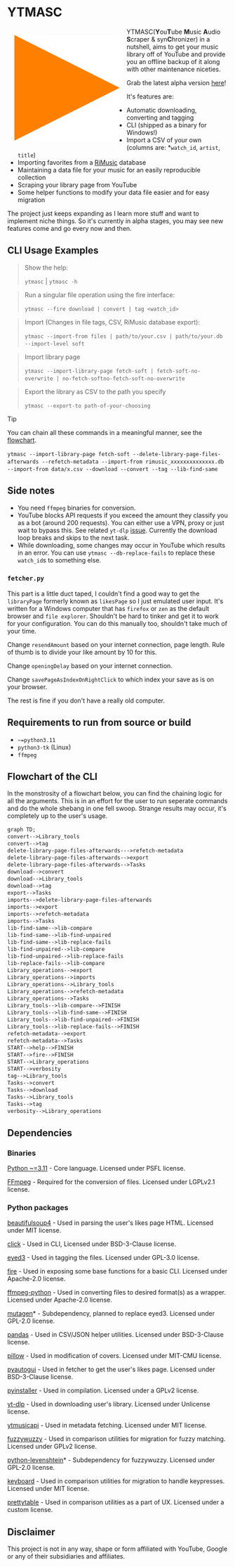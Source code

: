 # YTMASC

<a href="#"><img alt="horrible orange triangle" style="padding:16px;" align="left" src="assets/icon.svg"></a>

YTMASC(**Y**ou**T**ube **M**usic **A**udio **S**craper & syn**C**hronizer) in a nutshell, aims to get your music library off of YouTube and provide you an offline backup of it along with other maintenance niceties.

Grab the latest alpha version [here](https://github.com/Egezenn/YTMASC/releases)!

It's features are:

- Automatic downloading, converting and tagging
- CLI (shipped as a binary for Windows!)
- Import a CSV of your own (columns are: *`watch_id`, `artist`, `title`)
- Importing favorites from a [RiMusic](https://github.com/fast4x/RiMusic) database
- Maintaining a data file for your music for an easily reproducible collection
- Scraping your library page from YouTube
- Some helper functions to modify your data file easier and for easy migration

The project just keeps expanding as I learn more stuff and want to implement niche things. So it's currently in alpha stages, you may see new features come and go every now and then.

## CLI Usage Examples

> Show the help:
>
> `ytmasc` | `ytmasc -h`

> Run a singular file operation using the fire interface:
>
> `ytmasc --fire download | convert | tag <watch_id>`

> Import (Changes in file tags, CSV, RiMusic database export):
>
> `ytmasc --import-from files | path/to/your.csv | path/to/your.db --import-level soft`

> Import library page
>
> `ytmasc --import-library-page fetch-soft | fetch-soft-no-overwrite | no-fetch-softno-fetch-soft-no-overwrite`

> Export the library as CSV to the path you specify
>
> `ytmasc --export-to path-of-your-choosing`

> [!TIP]
> You can chain all these commands in a meaningful manner, see the [flowchart](#flowchart-of-the-cli).
>
> `ytmasc --import-library-page fetch-soft --delete-library-page-files-afterwards --refetch-metadata --import-from rimusic_xxxxxxxxxxxxxx.db --import-from data/x.csv --download --convert --tag --lib-find-same`

## Side notes

- You need `ffmpeg` binaries for conversion.
- YouTube blocks API requests if you exceed the amount they classify you as a bot (around 200 requests). You can either use a VPN, proxy or just wait to bypass this. See related `yt-dlp` [issue](https://github.com/yt-dlp/yt-dlp/issues/10128). Currently the download loop breaks and skips to the next task.
- While downloading, some changes may occur in YouTube which results in an error.
You can use `ytmasc --db-replace-fails` to replace these `watch_id`s to something else.

### `fetcher.py`

This part is a little duct taped, I couldn't find a good way to get the `libraryPage` formerly known as `likesPage` so I just emulated user input. It's written for a Windows computer that has `firefox` or `zen` as the default browser and `file explorer`. Shouldn't be hard to tinker and get it to work for your configuration. You can do this manually too, shouldn't take much of your time.

Change `resendAmount` based on your internet connection, page length. Rule of thumb is to divide your like amount by 10 for this.

Change `openingDelay` based on your internet connection.

Change `savePageAsIndexOnRightClick` to which index your save as is on your browser.

The rest is fine if you don't have a really old computer.

## Requirements to run from source or build

- `~=python3.11`
- `python3-tk` (Linux)
- `ffmpeg`

## Flowchart of the CLI

In the monstrosity of a flowchart below, you can find the chaining logic for all the arguments. This is in an effort for the user to run seperate commands and do the whole shebang in one fell swoop. Strange results may occur, it's completely up to the user's usage.

```mermaid
graph TD;
convert-->Library_tools
convert-->tag
delete-library-page-files-afterwards--->refetch-metadata
delete-library-page-files-afterwards-->export
delete-library-page-files-afterwards-->Tasks
download-->convert
download-->Library_tools
download-->tag
export-->Tasks
imports-->delete-library-page-files-afterwards
imports-->export
imports-->refetch-metadata
imports-->Tasks
lib-find-same-->lib-compare
lib-find-same-->lib-find-unpaired
lib-find-same-->lib-replace-fails
lib-find-unpaired-->lib-compare
lib-find-unpaired-->lib-replace-fails
lib-replace-fails-->lib-compare
Library_operations-->export
Library_operations-->imports
Library_operations-->Library_tools
Library_operations-->refetch-metadata
Library_operations-->Tasks
Library_tools-->lib-compare-->FINISH
Library_tools-->lib-find-same-->FINISH
Library_tools-->lib-find-unpaired-->FINISH
Library_tools-->lib-replace-fails-->FINISH
refetch-metadata-->export
refetch-metadata-->Tasks
START-->help-->FINISH
START-->fire-->FINISH
START-->Library_operations
START-->verbosity
tag-->Library_tools
Tasks-->convert
Tasks-->download
Tasks-->Library_tools
Tasks-->tag
verbosity-->Library_operations
```

## Dependencies

### Binaries

[Python ~=3.11](https://www.python.org/) - Core language. Licensed under PSFL license.

[FFmpeg](https://ffmpeg.org/) - Required for the conversion of files. Licensed under LGPLv2.1 license.

### Python packages

[beautifulsoup4](https://www.crummy.com/software/BeautifulSoup/) - Used in parsing the user's likes page HTML. Licensed under MIT license.

[click](https://github.com/pallets/click) - Used in CLI, Licensed under BSD-3-Clause license.

[eyed3](https://github.com/nicfit/eyeD3) - Used in tagging the files. Licensed under GPL-3.0 license.

[fire](https://github.com/google/python-fire) - Used in exposing some base functions for a basic CLI. Licensed under Apache-2.0 license.

[ffmpeg-python](https://github.com/kkroening/ffmpeg-python) - Used in converting files to desired format(s) as a wrapper. Licensed under Apache-2.0 license.

[mutagen](https://github.com/quodlibet/mutagen)* - Subdependency, planned to replace eyed3. Licensed under GPL-2.0 license.

[pandas](https://github.com/pandas-dev/pandas) - Used in CSV/JSON helper utilities. Licensed under BSD-3-Clause license.

[pillow](https://github.com/python-pillow/Pillow) - Used in modification of covers. Licensed under MIT-CMU license.

[pyautogui](https://github.com/asweigart/pyautogui) - Used in fetcher to get the user's likes page. Licensed under BSD-3-Clause license.

[pyinstaller](https://github.com/pyinstaller/pyinstaller) - Used in compilation. Licensed under a GPLv2 license.

[yt-dlp](https://github.com/yt-dlp/yt-dlp) - Used in downloading user's library. Licensed under Unlicense license.

[ytmusicapi](https://github.com/sigma67/ytmusicapi) - Used in metadata fetching. Licensed under MIT license.

[fuzzywuzzy](https://github.com/seatgeek/fuzzywuzzy) - Used in comparison utilities for migration for fuzzy matching. Licensed under GPLv2 license.

[python-levenshtein](https://github.com/rapidfuzz/python-Levenshtein)* - Subdependency for fuzzywuzzy. Licensed under GPL-2.0 license.

[keyboard](https://github.com/boppreh/keyboard) - Used in comparison utilities for migration to handle keypresses. Licensed under MIT license.

[prettytable](https://github.com/prettytable/prettytable) - Used in comparison utilities as a part of UX. Licensed under a custom license.

## Disclaimer

This project is not in any way, shape or form affiliated with YouTube, Google or any of their subsidiaries and affiliates.
